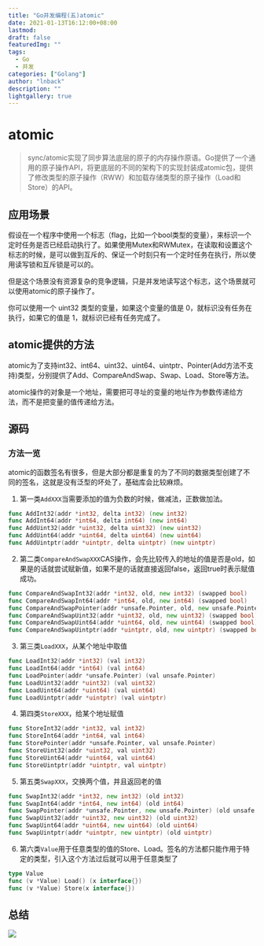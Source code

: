 ```yaml
---
title: "Go并发编程(五)atomic"
date: 2021-01-13T16:12:00+08:00
lastmod: 
draft: false
featuredImg: ""
tags: 
  - Go
  - 并发
categories: ["Golang"]
author: "lnback"
description: ""
lightgallery: true
---
```


# atomic
> sync/atomic实现了同步算法底层的原子的内存操作原语。Go提供了一个通用的原子操作API，将更底层的不同的架构下的实现封装成atomic包，提供了修改类型的原子操作（RWW）和加载存储类型的原子操作（Load和Store）的API。

## 应用场景
假设在一个程序中使用一个标志（flag，比如一个bool类型的变量），来标识一个定时任务是否已经启动执行了。如果使用Mutex和RWMutex，在读取和设置这个标志的时候，是可以做到互斥的、保证一个时刻只有一个定时任务在执行，所以使用读写锁和互斥锁是可以的。

但是这个场景没有资源复杂的竞争逻辑，只是并发地读写这个标志，这个场景就可以使用atomic的原子操作了。

你可以使用一个 uint32 类型的变量，如果这个变量的值是 0，就标识没有任务在执行，如果它的值是 1，就标识已经有任务完成了。
## atomic提供的方法
atomic为了支持int32、int64、uint32、uint64、uintptr、Pointer(Add方法不支持)类型，分别提供了Add、CompareAndSwap、Swap、Load、Store等方法。

atomic操作的对象是一个地址，需要把可寻址的变量的地址作为参数传递给方法，而不是把变量的值传递给方法。

## 源码

### 方法一览
atomic的函数签名有很多，但是大部分都是重复的为了不同的数据类型创建了不同的签名，这就是没有泛型的坏处了，基础库会比较麻烦。

1.  第一类`AddXXX`当需要添加的值为负数的时候，做减法，正数做加法。
```go
func AddInt32(addr *int32, delta int32) (new int32)
func AddInt64(addr *int64, delta int64) (new int64)
func AddUint32(addr *uint32, delta uint32) (new uint32)
func AddUint64(addr *uint64, delta uint64) (new uint64)
func AddUintptr(addr *uintptr, delta uintptr) (new uintptr)
```
2.  第二类`CompareAndSwapXXX`CAS操作，会先比较传入的地址的值是否是old，如果是的话就尝试赋新值，如果不是的话就直接返回false，返回true时表示赋值成功。
```go
func CompareAndSwapInt32(addr *int32, old, new int32) (swapped bool)
func CompareAndSwapInt64(addr *int64, old, new int64) (swapped bool)
func CompareAndSwapPointer(addr *unsafe.Pointer, old, new unsafe.Pointer) (swapped bool)
func CompareAndSwapUint32(addr *uint32, old, new uint32) (swapped bool)
func CompareAndSwapUint64(addr *uint64, old, new uint64) (swapped bool)
func CompareAndSwapUintptr(addr *uintptr, old, new uintptr) (swapped bool)
```
3.  第三类`LoadXXX`，从某个地址中取值
```go
func LoadInt32(addr *int32) (val int32)
func LoadInt64(addr *int64) (val int64)
func LoadPointer(addr *unsafe.Pointer) (val unsafe.Pointer)
func LoadUint32(addr *uint32) (val uint32)
func LoadUint64(addr *uint64) (val uint64)
func LoadUintptr(addr *uintptr) (val uintptr)
```
4.  第四类`StoreXXX`，给某个地址赋值
```go
func StoreInt32(addr *int32, val int32)
func StoreInt64(addr *int64, val int64)
func StorePointer(addr *unsafe.Pointer, val unsafe.Pointer)
func StoreUint32(addr *uint32, val uint32)
func StoreUint64(addr *uint64, val uint64)
func StoreUintptr(addr *uintptr, val uintptr)
```
5.  第五类`SwapXXX`，交换两个值，并且返回老的值
```go
func SwapInt32(addr *int32, new int32) (old int32)
func SwapInt64(addr *int64, new int64) (old int64)
func SwapPointer(addr *unsafe.Pointer, new unsafe.Pointer) (old unsafe.Pointer)
func SwapUint32(addr *uint32, new uint32) (old uint32)
func SwapUint64(addr *uint64, new uint64) (old uint64)
func SwapUintptr(addr *uintptr, new uintptr) (old uintptr)
```

6.  第六类`Value`用于任意类型的值的Store、Load。签名的方法都只能作用于特定的类型，引入这个方法过后就可以用于任意类型了
```go
type Value
func (v *Value) Load() (x interface{})
func (v *Value) Store(x interface{})
```

## 总结

![](https://cdn.jsdelivr.net/gh/lnback/imgbed/img/20210113173525.jpg)

